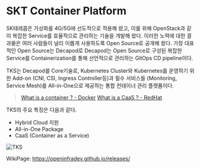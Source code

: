 
# SKT Container Platform

SK테레콤은 가상화를 4G/5G에 선도적으로 적용해 왔고, 이를 위해 OpenStack과 같이 복잡한 Service를 효율적으로 관리하는 기술을 개발해 왔다.
이러한 노력에 대한 결과물은 여러 사람들이 널리 이롭게 사용하도록 Open Source로 공개해 왔다.
가장 대표적인 Open Source는 Decapod로 Decapod는 Open Source로 구성된 복잡한 Service를 Containerization를 통해 선언적으로 관리하는 GitOps CD pipeline이다.

TKS는 Decapod를 Core기술로, Kubernetes Cluster와 Kubernetes를 운영하기 위한 Add-on (CNI, CSI, Ingress Controller등)과 필수 서비스들 (Monitoring, Service Mesh)를 All-in-One으로 제공하는 통합 컨테이너 관리 플랫폼이다.

> [What is a container ? - Docker](https://www.docker.com/resources/what-container/)
> [What is a CaaS ? - RedHat](https://www.redhat.com/en/topics/cloud-computing/what-is-caas)

TKS의 주요 특징은 다음과 같다.   

- Hybrid Cloud 지원
- All-in-One Package
- CaaS (Container as a Service)

![TKS](https://github.com/openinfradev/tks-docs/blob/main/docs/assets/images/tksre21arch.png?raw=true)

WikiPage: https://openinfradev.github.io/releases/

